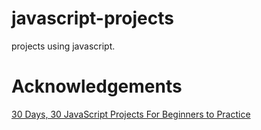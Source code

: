 # javascript-projects
projects using javascript.

# Acknowledgements
[30 Days, 30 JavaScript Projects For Beginners to Practice](https://www.youtube.com/playlist?list=PLjwm_8O3suyOgDS_Z8AWbbq3zpCmR-WE9)
